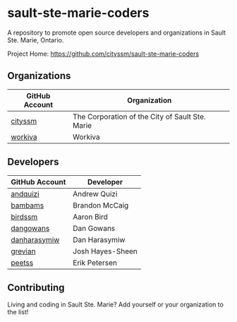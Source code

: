 # sault-ste-marie-coders

A repository to promote open source developers and organizations in Sault Ste. Marie, Ontario.

Project Home: https://github.com/cityssm/sault-ste-marie-coders

## Organizations

| GitHub Account | Organization |
| -------------- | ------------ |
| [cityssm](https://github.com/cityssm) | The Corporation of the City of Sault Ste. Marie |
| [workiva](https://github.com/Workiva) | Workiva |

## Developers

| GitHub Account | Developer |
| -------------- | ------------ |
| [andquizi](https://github.com/andquizi) | Andrew Quizi |
| [bambams](https://github.com/bambams) | Brandon McCaig |
| [birdssm](https://github.com/birdssm) | Aaron Bird |
| [dangowans](https://github.com/dangowans) | Dan Gowans |
| [danharasymiw](https://github.com/danharasymiw) | Dan Harasymiw |
| [grevian](https://github.com/grevian) | Josh Hayes-Sheen |
| [peetss](https://github.com/peetss) | Erik Petersen |

## Contributing

Living and coding in Sault Ste. Marie?  Add yourself or your organization to the list!
